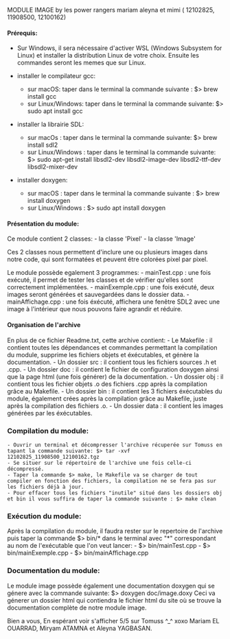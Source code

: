 MODULE IMAGE by les power rangers mariam aleyna et mimi ( 12102825, 11908500, 12100162)

#### Prérequis: 

- Sur Windows, il sera nécessaire d'activer WSL (Windows Subsystem for Linux) et installer la distribution Linux de votre choix. Ensuite les commandes seront les memes que sur Linux.

- installer le compilateur gcc:
 	- sur macOS: taper dans le terminal la commande suivante : $> brew install gcc
 	- sur Linux/Windows: taper dans le terminal la commande suivante: $> sudo apt install gcc
 	
- installer la librairie SDL:
	- sur macOs : taper dans le terminal la commande suivante: $> brew install sdl2
	- sur Linux/Windows : taper dans le terminal la commande suivante: $> sudo apt-get install libsdl2-dev libsdl2-image-dev libsdl2-ttf-dev libsdl2-mixer-dev
	
- installer doxygen:
	- sur macOS : taper dans le terminal la commande suivante : $> brew install doxygen
	- sur Linux/Windows : $> sudo apt install doxygen
	 
#### Présentation du module:

Ce module contient 2 classes: 
    	- la classe 'Pixel'
    	- la classe 'Image'
    	
Ces 2 classes nous permettent d'inclure une ou plusieurs images dans notre code, qui sont formatées et peuvent être colorées pixel par pixel.
    
Le module possède egalement 3 programmes:
	- mainTest.cpp : une fois exécuté, il permet de tester les classes et de vérifier qu'elles sont correctement implémentées.
        - mainExemple.cpp :  une fois exécuté, deux images seront générées et sauvegardées dans le dossier data.
        - mainAffichage.cpp : une fois éxécuté, affichera une fenêtre SDL2 avec une image à l'intérieur que nous pouvons faire agrandir et réduire. 

#### Organisation de l'archive
     
En plus de ce fichier Readme.txt, cette archive contient:
	- Le Makefile : il contient toutes les dépendances et commandes permettant la compilation du module, supprime les fichiers objets et éxécutables, et génère la documentation.
	- Un dossier src : il contient tous les fichiers sources .h et .cpp.
	- Un dossier doc : il contient le fichier de configuration doxygen ainsi que la page html (une fois générer) de la documentation.
	- Un dossier obj : il contient tous les fichier objets .o des fichiers .cpp après la compilation grâce au Makefile.
	- Un dossier bin : il contient les 3 fichiers éxécutables du module, également crées après la compilation grâce au Makefile, juste après la compilation des fichiers .o.
	- Un dossier data : il contient les images générées par les éxécutables.

### Compilation du module:

	- Ouvrir un terminal et décompresser l'archive récuperée sur Tomuss en tapant la commande suivante: $> tar -xvf 12102825_11908500_12100162.tgz 
	- Se situer sur le répertoire de l'archive une fois celle-ci décompressé.
	- Taper la commande $> make, le Makefile va se charger de tout compiler en fonction des fichiers, la compilation ne se fera pas sur les fichiers déjà à jour.
	- Pour effacer tous les fichiers "inutile" situé dans les dossiers obj et bin il vous suffira de taper la commande suivante : $> make clean

### Exécution du module:

Après la compilation du module, il faudra rester sur le repertoire de l'archive puis taper la commande $> bin/* dans le terminal avec "*" correspondant au nom de l'exécutable que l'on veut lancer: 
	- $> bin/mainTest.cpp
	- $> bin/mainExemple.cpp
	- $> bin/mainAffichage.cpp
	
### Documentation du module:

Le module image possède également une documentation doxygen qui se génere avec la commande suivante: $> doxygen doc/image.doxy 
Ceci va génerer un dossier html qui contiendra le fichier html du site où se trouve la documentation complète de notre module image.

Bien a vous,
En espérant voir s'afficher 5/5 sur Tomuss ^_^
xoxo
Mariam EL OUARRAD, Miryam ATAMNA et Aleyna YAGBASAN.
